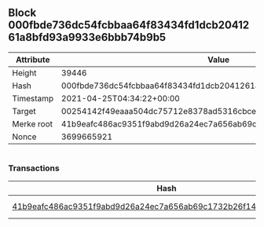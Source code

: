 ## Block 000fbde736dc54fcbbaa64f83434fd1dcb2041261a8bfd93a9933e6bbb74b9b5

Attribute | Value
--- | ---
Height | 39446
Hash | 000fbde736dc54fcbbaa64f83434fd1dcb2041261a8bfd93a9933e6bbb74b9b5
Timestamp | 2021-04-25T04:34:22+00:00
Target | 00254142f49eaaa504dc75712e8378ad5316cbcead634704b3734b6271167cc4
Merke root | 41b9eafc486ac9351f9abd9d26a24ec7a656ab69c1732b26f149321d7ec27981
Nonce | 3699665921

```

```

### Transactions

Hash | Amount
--- | ---
[41b9eafc486ac9351f9abd9d26a24ec7a656ab69c1732b26f149321d7ec27981](41b9eafc486ac9351f9abd9d26a24ec7a656ab69c1732b26f149321d7ec27981.md) | 10.00000000 SKEPTI 
